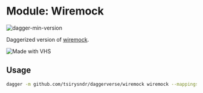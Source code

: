 # Module: Wiremock

![dagger-min-version](https://img.shields.io/badge/dagger%20version-v0.9.11-green)

Daggerized version of [wiremock](https://wiremock.org/).

![Made with VHS](https://vhs.charm.sh/vhs-6BTjj33l03wujRrlsQjCpt.gif)


## Usage

```sh
dagger -m github.com/tsirysndr/daggerverse/wiremock wiremock --mappings ./mappings up --native
```
